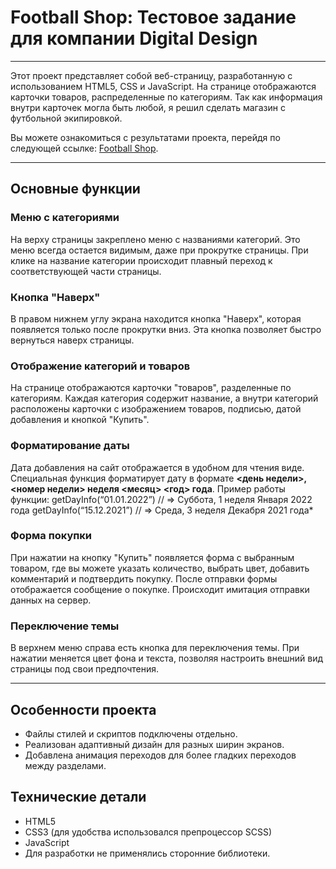 # Football Shop: Тестовое задание для компании Digital Design

---

Этот проект представляет собой веб-страницу, разработанную с использованием HTML5, CSS и JavaScript. На странице отображаются карточки товаров, распределенные по категориям. Так как информация внутри карточек могла быть любой, я решил сделать магазин с футбольной экипировкой.

Вы можете ознакомиться с результатами проекта, перейдя по следующей ссылке: [Football Shop](https://shishkin25.github.io/football-shop).

---

## Основные функции

### Меню с категориями

На верху страницы закреплено меню с названиями категорий. Это меню всегда остается видимым, даже при прокрутке страницы. При клике на название категории происходит плавный переход к соответствующей части страницы.

### Кнопка "Наверх"

В правом нижнем углу экрана находится кнопка "Наверх", которая появляется только после прокрутки вниз. Эта кнопка позволяет быстро вернуться наверх страницы.

### Отображение категорий и товаров

На странице отображаются карточки "товаров", разделенные по категориям. Каждая категория содержит название, а внутри категорий расположены карточки с изображением товаров, подписью, датой добавления и кнопкой "Купить".

### Форматирование даты

Дата добавления на сайт отображается в удобном для чтения виде. Специальная функция форматирует дату в формате **<день недели>, <номер недели> неделя <месяц> <год> года**.
Пример работы функции:
getDayInfo(“01.01.2022”) // => Суббота, 1 неделя Января 2022 года
getDayInfo(“15.12.2021”) // => Среда, 3 неделя Декабря 2021 года\*

### Форма покупки

При нажатии на кнопку "Купить" появляется форма с выбранным товаром, где вы можете указать количество, выбрать цвет, добавить комментарий и подтвердить покупку. После отправки формы отображается сообщение о покупке. Происходит имитация отправки данных на сервер.

### Переключение темы

В верхнем меню справа есть кнопка для переключения темы. При нажатии меняется цвет фона и текста, позволяя настроить внешний вид страницы под свои предпочтения.

---

## Особенности проекта

- Файлы стилей и скриптов подключены отдельно.
- Реализован адаптивный дизайн для разных ширин экранов.
- Добавлена анимация переходов для более гладких переходов между разделами.

## Технические детали

- HTML5
- CSS3 (для удобства использовался препроцессор SCSS)
- JavaScript
- Для разработки не применялись сторонние библиотеки.
